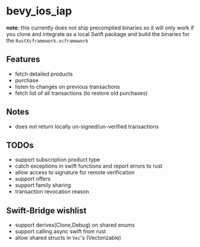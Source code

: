 # bevy_ios_iap

**note**: this currently does not ship precompiled binaries so it will only work if you clone and integrate as a local Swift package and build the binaries for the `RustXcframework.xcframework`

## Features
* fetch detailed products
* purchase
* listen to changes on previous transactions
* fetch list of all transactions (to restore old purchases)

## Notes
* does not return locally un-signed/un-verified transactions

## TODOs
* support subscription product type
* catch exceptions in swift functions and report errors to rust
* allow access to signature for remote verification
* support offers
* support family sharing
* transaction revocation reason

## Swift-Bridge wishlist
* support derives(Clone,Debug) on shared enums
* support calling async swift from rust
* allow shared structs in `Vec`'s (Vectorizable)
